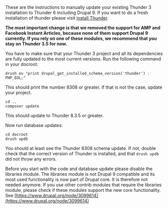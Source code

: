 These are the instructions to manually update your existing Thunder 3 installation to Thunder 6 including Drupal 9. If you want to do a fresh installation of thunder please visit [install Thunder](https://thunder.github.io/thunder-documentation/quick-install).

**The most important change is that we removed the support for AMP and Facebook Instant Articles, because none of them support Drupal 9 currently. If you rely on one of these modules, we recommend that you stay on Thunder 3.5 for now.**

You have to make sure that your Thunder 3 project and all its dependencies
are fully updated to the most current versions. Run the following command in your docroot:

```
drush ev "print drupal_get_installed_schema_version('thunder') . PHP_EOL;"
```
This should print the number 8308 or greater. If that is not the case, update your project.

```
cd ..
composer update
```
This should update to Thunder 8.3.5 or greater.

Now run database updates:
```
cd docroot
drush updb
```
You should at least see the Thunder 8308 schema update. If not, double check that the correct version of Thunder is installed, and that `drush updb` did not throw any errors.

Before you start with the code and database update please disable the libraries module. The libraries module is not Drupal 9 compatible and
its most used functionality is now part of Drupal core. It is therefore not needed anymore. If you use other contrib modules that require the libraries module, please check if these modules support the new core functionality.
See [https://www.drupal.org/node/3099614](https://www.drupal.org/node/3099614)
